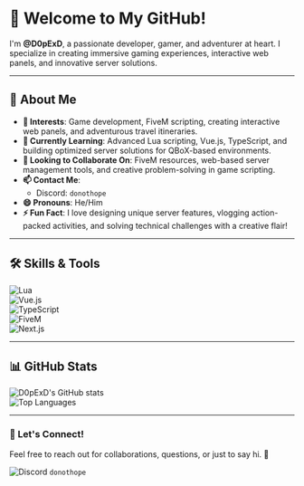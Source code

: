 

# 👋 Welcome to My GitHub!  

I'm **@D0pExD**, a passionate developer, gamer, and adventurer at heart. I specialize in creating immersive gaming experiences, interactive web panels, and innovative server solutions.  

---

## 🚀 About Me  

- **👀 Interests**: Game development, FiveM scripting, creating interactive web panels, and adventurous travel itineraries.  
- **🌱 Currently Learning**: Advanced Lua scripting, Vue.js, TypeScript, and building optimized server solutions for QBoX-based environments.  
- **💞 Looking to Collaborate On**: FiveM resources, web-based server management tools, and creative problem-solving in game scripting.  
- **📫 Contact Me**:  
  - Discord: `donothope`  
- **😄 Pronouns**: He/Him  
- **⚡ Fun Fact**: I love designing unique server features, vlogging action-packed activities, and solving technical challenges with a creative flair!  

---

## 🛠️ Skills & Tools  

![Lua](https://img.shields.io/badge/-Lua-05122A?style=flat&logo=lua)  
![Vue.js](https://img.shields.io/badge/-Vue.js-05122A?style=flat&logo=vue.js)  
![TypeScript](https://img.shields.io/badge/-TypeScript-05122A?style=flat&logo=typescript)  
![FiveM](https://img.shields.io/badge/-FiveM-05122A?style=flat&logo=fivem)  
![Next.js](https://img.shields.io/badge/-Next.js-05122A?style=flat&logo=next.js)  

---

## 📊 GitHub Stats  

![D0pExD's GitHub stats](https://github-readme-stats.vercel.app/api?username=D0pExD&show_icons=true&theme=radical)  
![Top Languages](https://github-readme-stats.vercel.app/api/top-langs/?username=D0pExD&layout=compact&theme=radical)  

---

### 🤝 Let's Connect!  

Feel free to reach out for collaborations, questions, or just to say hi. 🚀  

![Discord](https://img.shields.io/badge/-Discord-05122A?style=flat&logo=discord&logoColor=white) `donothope`  

